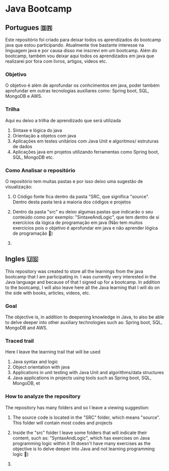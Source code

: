 # Java Bootcamp  
 
 ## Portugues 🇧🇷

 Este repositório foi criado para deixar todos os aprendizados do bootcamp java que estou participando. Atualmente tive bastante interesse na linguagem java e por causa disso me inscrevi em um bootcamp. Além do bootcamp, também vou deixar aqui todos os aprendizados em java que realizarei por fora com livros, artigos, videos etc. 

### Objetivo 

O objetivo é além de aprofundar os conhcimentos em java, poder também aprofundar em outras tecnologias auxiliares como: Spring boot, SQL, MongoDB e AWS.

### Trilha

Aqui eu deixo a trilha de aprendizado que será utilizada 

1. Sintaxe e lógica do java
2. Orientação a objetos com java
3. Aplicações em testes unitários com Java Unit e algoritmos/ estruturas de dados
4. Aplicações java em projetos utilizando ferramentas como Spring boot, SQL, MongoDB etc.

### Como Analisar o repositório 

O repositório tem muitas pastas e por isso deixo uma sugestão de visualização:

1. O Código fonte fica dentro da pasta "SRC, que significa "source". Dentro desta pasta terá a maioria dos códigos e projetos 

2. Dentro da pasta "src" eu deixo algumas pastas que indicarão o seu conteúdo como por exemplo: "SintaxeAndLogic", que tem dentro de si exercícios da lógica de programação em java (Não tem muitos exercícios pois o objetivo é aprofundar em java e não aprender lógica de programação 🫡)

3. 

## Ingles 🇺🇸

This repository was created to store all the learnings from the java bootcamp that I am participating in. I was currently very interested in the Java language and because of that I signed up for a bootcamp. In addition to the bootcamp, I will also leave here all the Java learning that I will do on the side with books, articles, videos, etc.

### Goal

The objective is, in addition to deepening knowledge in Java, to also be able to delve deeper into other auxiliary technologies such as: Spring boot, SQL, MongoDB and AWS.

### Traced trail

Here I leave the learning trail that will be used

1. Java syntax and logic
2. Object orientation with java
3. Applications in unit testing with Java Unit and algorithms/data structures
4. Java applications in projects using tools such as Spring boot, SQL, MongoDB, et


### How to analyze the repository

The repository has many folders and so I leave a viewing suggestion:

1. The source code is located in the "SRC" folder, which means "source". This folder will contain most codes and projects

2. Inside the "src" folder I leave some folders that will indicate their content, such as: "SyntaxAndLogic", which has exercises on Java programming logic within it (It doesn't have many exercises as the objective is to delve deeper into Java and not learning programming logic 🫡)

3.
